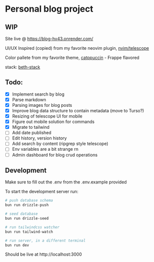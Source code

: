 # Personal blog project

## WIP

Site live @ https://blog-hv43.onrender.com/

UI/UX Inspired (copied) from my favorite neovim plugin, [nvim/telescope](https://github.com/nvim-telescope/telescope.nvim)

Color pallete from my favorite theme, [catppuccin](https://github.com/catppuccin/catppuccin) - Frappe flavored

stack: [beth-stack](https://github.com/Vakiyama/beth-stack)

## Todo:

- [x] Implement search by blog
- [x] Parse markdown
- [x] Parsing images for blog posts
- [x] Improve blog data structure to contain metadata (move to Turso?)
- [x] Resizing of telescope UI for mobile
- [x] Figure out mobile solution for commands
- [x] Migrate to tailwind
- [ ] Add date published
- [ ] Edit history, version history
- [ ] Add search by content (ripgrep style telescope)
- [ ] Env variables are a bit strange rn
- [ ] Admin dashboard for blog crud operations

## Development

Make sure to fill out the .env from the .env.example provided

To start the development server run:

```bash
# push database schema
bun run drizzle-push

# seed database
bun run drizzle-seed

# run tailwindcss watcher
bun run tailwind-watch

# run server, in a different terminal
bun run dev

```
Should be live at http://localhost:3000
